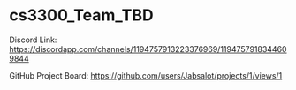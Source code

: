 # cs3300_Team_TBD

Discord Link:
https://discordapp.com/channels/1194757913223376969/1194757918344609844

GitHub Project Board:
https://github.com/users/Jabsalot/projects/1/views/1
